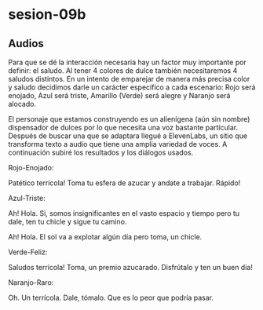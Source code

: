 # sesion-09b

## Audios

Para que se dé la interacción necesaria hay un factor muy importante por definir: el saludo. Al tener 4 colores de dulce también necesitaremos 4 saludos distintos. En un intento de emparejar de manera más precisa color y saludo decidimos darle un carácter específico a cada escenario: Rojo será enojado, Azul será triste, Amarillo (Verde) será alegre y Naranjo será alocado. 

El personaje que estamos construyendo es un alienígena (aún sin nombre) dispensador de dulces por lo que necesita una voz bastante partícular. Después de buscar una que se adaptara llegué a ElevenLabs, un sitio que transforma texto a audio que tiene una amplia variedad de voces. A continuación subiré los resultados y los diálogos usados.

Rojo-Enojado: 

Patético terrícola! Toma tu esfera de azucar y andate a trabajar. Rápido!

Azul-Triste: 

Ah! Hola. Si, somos insignificantes en el vasto espacio y tiempo pero tu dale, ten tu chicle y sigue tu camino.

Ah! Hola. El sol va a explotar algún día pero toma, un chicle.

Verde-Feliz:

Saludos terrícola! Toma, un premio azucarado. Disfrútalo y ten un buen día!

Naranjo-Raro:

Oh. Un terrícola. Dale, tómalo. Que es lo peor que podría pasar.



